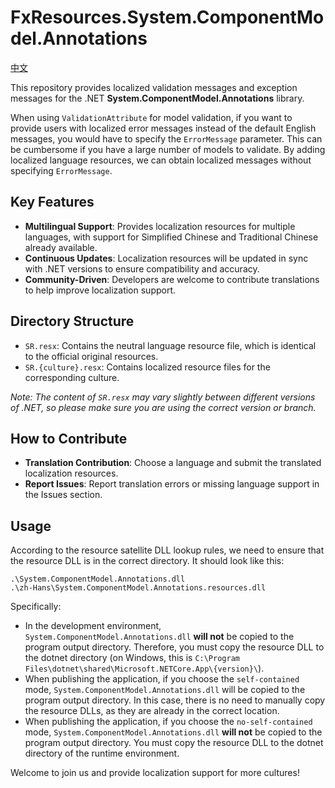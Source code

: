 # FxResources.System.ComponentModel.Annotations

[中文](./docs/readme.zh-Hans.md)

This repository provides localized validation messages and exception messages for the .NET **System.ComponentModel.Annotations** library.

When using `ValidationAttribute` for model validation, if you want to provide users with localized error messages instead of the default English messages, you would have to specify the `ErrorMessage` parameter. This can be cumbersome if you have a large number of models to validate. By adding localized language resources, we can obtain localized messages without specifying `ErrorMessage`.

## Key Features
- **Multilingual Support**: Provides localization resources for multiple languages, with support for Simplified Chinese and Traditional Chinese already available.
- **Continuous Updates**: Localization resources will be updated in sync with .NET versions to ensure compatibility and accuracy.
- **Community-Driven**: Developers are welcome to contribute translations to help improve localization support.

## Directory Structure
- `SR.resx`: Contains the neutral language resource file, which is identical to the official original resources.
- `SR.{culture}.resx`: Contains localized resource files for the corresponding culture.

*Note: The content of `SR.resx` may vary slightly between different versions of .NET, so please make sure you are using the correct version or branch.*

## How to Contribute
- **Translation Contribution**: Choose a language and submit the translated localization resources.
- **Report Issues**: Report translation errors or missing language support in the Issues section.

## Usage
According to the resource satellite DLL lookup rules, we need to ensure that the resource DLL is in the correct directory. It should look like this:
```
.\System.ComponentModel.Annotations.dll
.\zh-Hans\System.ComponentModel.Annotations.resources.dll
```

Specifically:
- In the development environment, `System.ComponentModel.Annotations.dll` **will not** be copied to the program output directory. Therefore, you must copy the resource DLL to the dotnet directory (on Windows, this is `C:\Program Files\dotnet\shared\Microsoft.NETCore.App\{version}\`).
- When publishing the application, if you choose the `self-contained` mode, `System.ComponentModel.Annotations.dll` will be copied to the program output directory. In this case, there is no need to manually copy the resource DLLs, as they are already in the correct location.
- When publishing the application, if you choose the `no-self-contained` mode, `System.ComponentModel.Annotations.dll` **will not** be copied to the program output directory. You must copy the resource DLL to the dotnet directory of the runtime environment.

Welcome to join us and provide localization support for more cultures!